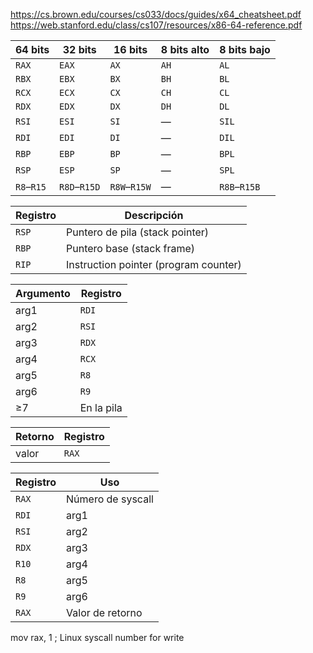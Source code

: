 https://cs.brown.edu/courses/cs033/docs/guides/x64_cheatsheet.pdf
https://web.stanford.edu/class/cs107/resources/x86-64-reference.pdf

| 64 bits    | 32 bits      | 16 bits      | 8 bits alto | 8 bits bajo  |
| ---------- | ------------ | ------------ | ----------- | ------------ |
| `RAX`      | `EAX`        | `AX`         | `AH`        | `AL`         |
| `RBX`      | `EBX`        | `BX`         | `BH`        | `BL`         |
| `RCX`      | `ECX`        | `CX`         | `CH`        | `CL`         |
| `RDX`      | `EDX`        | `DX`         | `DH`        | `DL`         |
| `RSI`      | `ESI`        | `SI`         | —           | `SIL`        |
| `RDI`      | `EDI`        | `DI`         | —           | `DIL`        |
| `RBP`      | `EBP`        | `BP`         | —           | `BPL`        |
| `RSP`      | `ESP`        | `SP`         | —           | `SPL`        |
| `R8`–`R15` | `R8D`–`R15D` | `R8W`–`R15W` | —           | `R8B`–`R15B` |


| Registro | Descripción                           |
| -------- | ------------------------------------- |
| `RSP`    | Puntero de pila (stack pointer)       |
| `RBP`    | Puntero base (stack frame)            |
| `RIP`    | Instruction pointer (program counter) |


| Argumento | Registro   |
| --------- | ---------- |
| arg1      | `RDI`      |
| arg2      | `RSI`      |
| arg3      | `RDX`      |
| arg4      | `RCX`      |
| arg5      | `R8`       |
| arg6      | `R9`       |
| ≥7        | En la pila |


| Retorno | Registro |
| ------- | -------- |
| valor   | `RAX`    |

| Registro | Uso               |
| -------- | ----------------- |
| `RAX`    | Número de syscall |
| `RDI`    | arg1              |
| `RSI`    | arg2              |
| `RDX`    | arg3              |
| `R10`    | arg4              |
| `R8`     | arg5              |
| `R9`     | arg6              |
| `RAX`    | Valor de retorno  |

mov rax, 1      ; Linux syscall number for write 